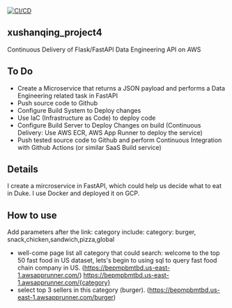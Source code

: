 [![CI/CD](https://github.com/nogibjj/xushanqing_project4/actions/workflows/docker-image.yml/badge.svg?branch=main)](https://github.com/nogibjj/xushanqing_project4/actions/workflows/docker-image.yml)


## xushanqing_project4
Continuous Delivery of Flask/FastAPI Data Engineering API on AWS

## To Do
* Create a Microservice that returns a JSON payload and performs a Data Engineering related task in FastAPI
* Push source code to Github
* Configure Build System to Deploy changes
* Use IaC (Infrastructure as Code) to deploy code
* Configure Build Server to Deploy Changes on build (Continuous Delivery: Use AWS ECR, AWS App Runner to deploy the service)
* Push tested source code to Github and perform Continuous Integration with Github Actions (or similar SaaS Build service)

## Details
I create a mircroservice in FastAPI, which could help us decide what to eat in Duke. I use Docker and deployed it on GCP.

## How to use
Add parameters after the link: 
category include:  category: burger, snack,chicken,sandwich,pizza,global
* well-come page list all category that could search: welcome to the top 50 fast food in US dataset, lets's begin to using sql to query fast food chain company in US. (https://bepmpbmtbd.us-east-1.awsapprunner.com/)
https://bepmpbmtbd.us-east-1.awsapprunner.com/{category}
* select top 3 sellers in this category (burger). (https://bepmpbmtbd.us-east-1.awsapprunner.com/burger)
